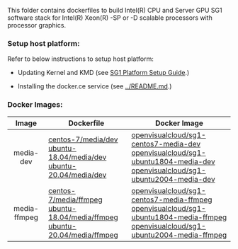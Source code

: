 
This folder contains dockerfiles to build Intel(R) CPU and Server GPU SG1 software stack for Intel(R) Xeon(R) -SP or -D scalable processors with processor graphics.

### Setup host platform:

Refer to below instructions to setup host platform:
- Updating Kernel and KMD (see [SG1 Platform Setup Guide](https://cdrdv2.intel.com/v1/dl/getContent/632320?wapkw=SG1).)  

- Installing the docker.ce service (see [../README.md](../README.md).)

### Docker Images:

|Image|Dockerfile|Docker Image|
|:-:|---|---|
|media-dev|[centos-7/media/dev](centos-7/media/dev)<br>[ubuntu-18.04/media/dev](ubuntu-18.04/media/dev)<br>[ubuntu-20.04/media/dev](ubuntu-20.04/media/dev)|[openvisualcloud/sg1-centos7-media-dev](https://hub.docker.com/r/openvisualcloud/sg1-centos7-media-dev)<br>[openvisualcloud/sg1-ubuntu1804-media-dev](https://hub.docker.com/r/openvisualcloud/sg1-ubuntu1804-media-dev)<br>[openvisualcloud/sg1-ubuntu2004-media-dev](https://hub.docker.com/r/openvisualcloud/sg1-ubuntu2004-media-dev)|
|media-ffmpeg|[centos-7/media/ffmpeg](centos-7/media/ffmpeg)<br>[ubuntu-18.04/media/ffmpeg](ubuntu-18.04/media/ffmpeg)<br>[ubuntu-20.04/media/ffmpeg](ubuntu-20.04/media/ffmpeg)|[openvisualcloud/sg1-centos7-media-ffmpeg](https://hub.docker.com/r/openvisualcloud/sg1-centos7-media-ffmpeg)<br>[openvisualcloud/sg1-ubuntu1804-media-ffmpeg](https://hub.docker.com/r/openvisualcloud/sg1-ubuntu1804-media-ffmpeg)<br>[openvisualcloud/sg1-ubuntu2004-media-ffmpeg](https://hub.docker.com/r/openvisualcloud/sg1-ubuntu2004-media-ffmpeg)|
